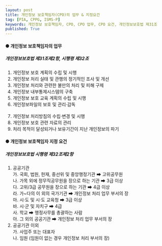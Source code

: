 ```yaml
---
layout: post
title: 개인정보 보호책임자(CPO)의 업무 & 지정요건
tag: [PIA, CPPG, ISMS-P]
keywords: 개인정보 보호책임자, CPO, CPO 업무, CPO 요건, 개인정보보호법 제31조
published: True
---
```


#### ● 개인정보 보호책임자의 업무
##### _개인정보보호법 제31조제2항, 시행령 제32조_
<ol>
    <li>개인정보 보호 계획의 수립 및 시행</li>
    <li>개인정보 처리 실태 및 관행의 정기적인 조사 및 개선</li>
    <li>개인정보 처리와 관련한 불만의 처리 및 피해 구제</li>
    <li>개인정보 내부통제시스템의 구축</li>
    <li>개인정보 보호 교육 계획의 수립 및 시행</li>
    <li>개인정보파일의 보호 및 관리‧감독</li>
    <br>
    <li>개인정보 처리방침의 수립‧변경 및 시행</li>
    <li>개인정보 보호 관련 자료의 관리</li>
    <li>처리 목적이 달성되거나 보유기간이 지난 개인정보의 파기</li>
</ol>

<p></p>

#### ● 개인정보 보호책임자 지정 요건
##### _개인정보보호법 시행령 제32조제2항_
1. 공공기관  
    가. 국회, 법원, 헌재, 중선위 및 중앙행정기관 ⮕ 고위공무원  
    나. 가목 외에 정무직공무원을 장으로 하는 기관 ⮕ 3급 이상  
    다. 고위/3급 공무원을 장으로 하는 기관 ⮕ 4급 이상  
    라. 가~다의 이 외의 국가기관 ⮕ 개인정보 처리 업무 부서의 장  
    마. 시‧도 및 시‧도 교육청 ⮕ 3급 이상   
    바. 시‧군 및 자치구 ⮕ 4급   
    사. 학교 ⮕ 행정사무를 총괄하는 사람  
    아. 그 외의 공공기관 ⮕ 개인정보 처리 업무 부서의 장 
2. 공공기관 이외  
    가. 사업주 또는 대표자  
    나. 임원 (임원이 없는 경우 개인정보 처리 부서의 장)

